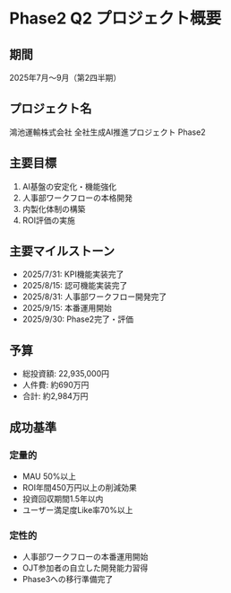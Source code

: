 # Phase2 Q2 プロジェクト概要

## 期間
2025年7月〜9月（第2四半期）

## プロジェクト名
鴻池運輸株式会社 全社生成AI推進プロジェクト Phase2

## 主要目標
1. AI基盤の安定化・機能強化
2. 人事部ワークフローの本格開発
3. 内製化体制の構築
4. ROI評価の実施

## 主要マイルストーン
- 2025/7/31: KPI機能実装完了
- 2025/8/15: 認可機能実装完了
- 2025/8/31: 人事部ワークフロー開発完了
- 2025/9/15: 本番運用開始
- 2025/9/30: Phase2完了・評価

## 予算
- 総投資額: 22,935,000円
- 人件費: 約690万円
- 合計: 約2,984万円

## 成功基準
### 定量的
- MAU 50%以上
- ROI年間450万円以上の削減効果
- 投資回収期間1.5年以内
- ユーザー満足度Like率70%以上

### 定性的
- 人事部ワークフローの本番運用開始
- OJT参加者の自立した開発能力習得
- Phase3への移行準備完了
